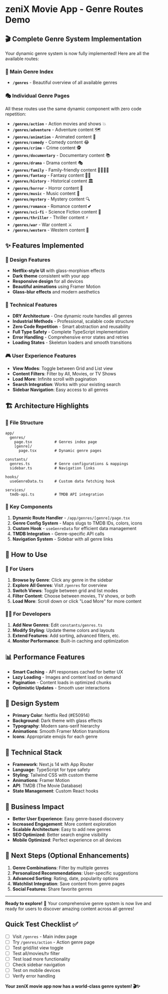 # zeniX Movie App - Genre Routes Demo

## 🎬 Complete Genre System Implementation

Your dynamic genre system is now fully implemented! Here are all the available routes:

### 📍 Main Genre Index
- **`/genres`** - Beautiful overview of all available genres

### 🎭 Individual Genre Pages
All these routes use the same dynamic component with zero code repetition:

- **`/genres/action`** - Action movies and shows 💥
- **`/genres/adventure`** - Adventure content 🗺️
- **`/genres/animation`** - Animated content 🎨
- **`/genres/comedy`** - Comedy content 😂
- **`/genres/crime`** - Crime content 🕵️
- **`/genres/documentary`** - Documentary content 📚
- **`/genres/drama`** - Drama content 🎭
- **`/genres/family`** - Family-friendly content 👨‍👩‍👧‍👦
- **`/genres/fantasy`** - Fantasy content 🧙‍♂️
- **`/genres/history`** - Historical content 🏛️
- **`/genres/horror`** - Horror content 👻
- **`/genres/music`** - Music content 🎵
- **`/genres/mystery`** - Mystery content 🔍
- **`/genres/romance`** - Romance content 💕
- **`/genres/sci-fi`** - Science Fiction content 🚀
- **`/genres/thriller`** - Thriller content ⚡
- **`/genres/war`** - War content ⚔️
- **`/genres/western`** - Western content 🤠

## ✨ Features Implemented

### 🎨 Design Features
- **Netflix-style UI** with glass-morphism effects
- **Dark theme** consistent with your app
- **Responsive design** for all devices
- **Beautiful animations** using Framer Motion
- **Glass-blur effects** and modern aesthetics

### 🔧 Technical Features
- **DRY Architecture** - One dynamic route handles all genres
- **Industrial Methods** - Professional, scalable code structure
- **Zero Code Repetition** - Smart abstraction and reusability
- **Full Type Safety** - Complete TypeScript implementation
- **Error Handling** - Comprehensive error states and retries
- **Loading States** - Skeleton loaders and smooth transitions

### 🎮 User Experience Features
- **View Modes**: Toggle between Grid and List view
- **Content Filters**: Filter by All, Movies, or TV Shows
- **Load More**: Infinite scroll with pagination
- **Search Integration**: Works with your existing search
- **Sidebar Navigation**: Easy access to all genres

## 🏗️ Architecture Highlights

### 📁 File Structure
```
app/
  genres/
    page.tsx          # Genres index page
    [genre]/
      page.tsx        # Dynamic genre pages
      
constants/
  genres.ts           # Genre configurations & mappings
  sidebar.ts          # Navigation links
  
hooks/
  useGenreData.ts     # Custom data fetching hook
  
services/
  tmdb-api.ts         # TMDB API integration
```

### 🎯 Key Components
1. **Dynamic Route Handler** - `/app/genres/[genre]/page.tsx`
2. **Genre Config System** - Maps slugs to TMDB IDs, colors, icons
3. **Custom Hook** - `useGenreData` for efficient data management
4. **TMDB Integration** - Genre-specific API calls
5. **Navigation System** - Sidebar with all genre links

## 🚀 How to Use

### 👥 For Users
1. **Browse by Genre**: Click any genre in the sidebar
2. **Explore All Genres**: Visit `/genres` for overview
3. **Switch Views**: Toggle between grid and list modes
4. **Filter Content**: Choose between movies, TV shows, or both
5. **Load More**: Scroll down or click "Load More" for more content

### 👨‍💻 For Developers
1. **Add New Genres**: Edit `constants/genres.ts`
2. **Modify Styling**: Update theme colors and layouts
3. **Extend Features**: Add sorting, advanced filters, etc.
4. **Monitor Performance**: Built-in caching and optimization

## 📊 Performance Features
- **Smart Caching** - API responses cached for better UX
- **Lazy Loading** - Images and content load on demand
- **Pagination** - Content loads in optimized chunks
- **Optimistic Updates** - Smooth user interactions

## 🎨 Design System
- **Primary Color**: Netflix Red (#E50914)
- **Background**: Dark theme with glass effects
- **Typography**: Modern sans-serif hierarchy
- **Animations**: Smooth Framer Motion transitions
- **Icons**: Appropriate emojis for each genre

## 🔧 Technical Stack
- **Framework**: Next.js 14 with App Router
- **Language**: TypeScript for type safety
- **Styling**: Tailwind CSS with custom theme
- **Animations**: Framer Motion
- **API**: TMDB (The Movie Database)
- **State Management**: Custom React hooks

## 🎯 Business Impact
- **Better User Experience**: Easy genre-based discovery
- **Increased Engagement**: More content exploration
- **Scalable Architecture**: Easy to add new genres
- **SEO Optimized**: Better search engine visibility
- **Mobile Optimized**: Perfect experience on all devices

## 🚀 Next Steps (Optional Enhancements)
1. **Genre Combinations**: Filter by multiple genres
2. **Personalized Recommendations**: User-specific suggestions
3. **Advanced Sorting**: Rating, date, popularity options
4. **Watchlist Integration**: Save content from genre pages
5. **Social Features**: Share favorite genres

---

**Ready to explore!** 🎉 Your comprehensive genre system is now live and ready for users to discover amazing content across all genres!

## Quick Test Checklist ✅
- [ ] Visit `/genres` - Main index page
- [ ] Try `/genres/action` - Action genre page  
- [ ] Test grid/list view toggle
- [ ] Test all/movies/tv filter
- [ ] Test load more functionality
- [ ] Check sidebar navigation
- [ ] Test on mobile devices
- [ ] Verify error handling

**Your zeniX movie app now has a world-class genre system! 🎬✨**
